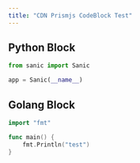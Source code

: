 ```yaml
---
title: "CDN Prismjs CodeBlock Test"
---
```


## Python Block

```python
from sanic import Sanic

app = Sanic(__name__)
```


## Golang Block
```go
import "fmt"

func main() {
    fmt.Println("test")
}
```